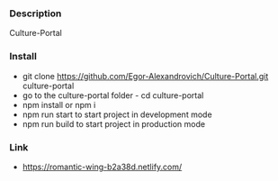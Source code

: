 ### Description
Culture-Portal

### Install
- git clone https://github.com/Egor-Alexandrovich/Culture-Portal.git culture-portal
- go to the culture-portal folder - cd culture-portal
- npm install or npm i
- npm run start to start project in development mode
- npm run build to start project in production mode
### Link 
-  https://romantic-wing-b2a38d.netlify.com/
